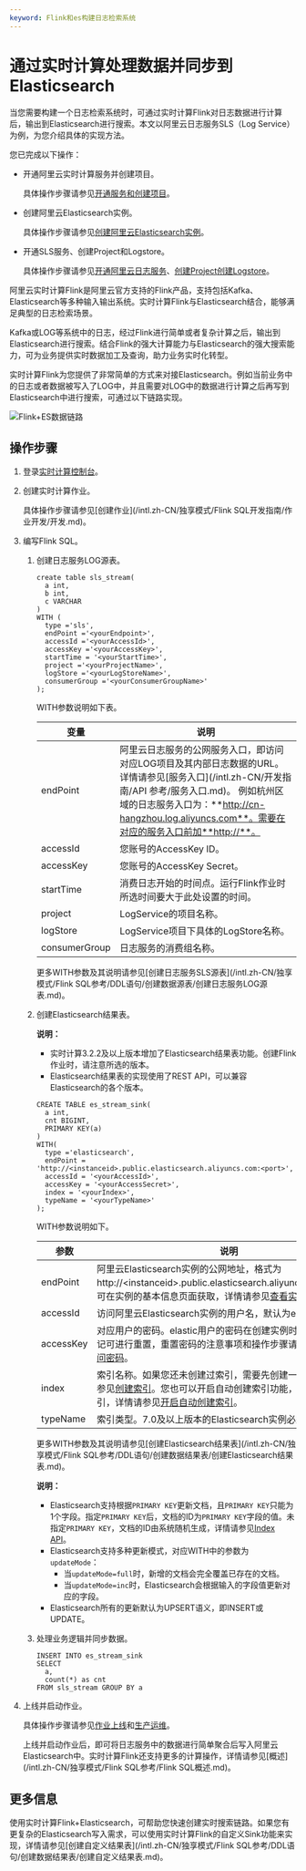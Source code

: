 ```yaml
---
keyword: Flink和es构建日志检索系统
---
```


# 通过实时计算处理数据并同步到Elasticsearch

当您需要构建一个日志检索系统时，可通过实时计算Flink对日志数据进行计算后，输出到Elasticsearch进行搜索。本文以阿里云日志服务SLS（Log Service）为例，为您介绍具体的实现方法。

您已完成以下操作：

-   开通阿里云实时计算服务并创建项目。

    具体操作步骤请参见[开通服务和创建项目](/intl.zh-CN/独享模式/准备工作/开通服务和创建项目.md)。

-   创建阿里云Elasticsearch实例。

    具体操作步骤请参见[创建阿里云Elasticsearch实例](/intl.zh-CN/快速入门/步骤一：创建实例/创建阿里云Elasticsearch实例.md)。

-   开通SLS服务、创建Project和Logstore。

    具体操作步骤请参见[开通阿里云日志服务](/intl.zh-CN/快速入门/快速入门.md)、[创建Project](/intl.zh-CN/数据采集/准备工作/管理Project.md)[创建Logstore](t13024.md#section_v52_2jx_ndb)。


阿里云实时计算Flink是阿里云官方支持的Flink产品，支持包括Kafka、Elasticsearch等多种输入输出系统。实时计算Flink与Elasticsearch结合，能够满足典型的日志检索场景。

Kafka或LOG等系统中的日志，经过Flink进行简单或者复杂计算之后，输出到Elasticsearch进行搜索。结合Flink的强大计算能力与Elasticsearch的强大搜索能力，可为业务提供实时数据加工及查询，助力业务实时化转型。

实时计算Flink为您提供了非常简单的方式来对接Elasticsearch。例如当前业务中的日志或者数据被写入了LOG中，并且需要对LOG中的数据进行计算之后再写到Elasticsearch中进行搜索，可通过以下链路实现。

![Flink+ES数据链路](https://static-aliyun-doc.oss-cn-hangzhou.aliyuncs.com/assets/img/zh-CN/7724659951/p62597.png)

## 操作步骤

1.  登录[实时计算控制台](https://stream-ap-southeast-3.console.aliyun.com)。

2.  创建实时计算作业。

    具体操作步骤请参见[创建作业](/intl.zh-CN/独享模式/Flink SQL开发指南/作业开发/开发.md)。

3.  编写Flink SQL。

    1.  创建日志服务LOG源表。

        ```
        create table sls_stream(
          a int,
          b int,
          c VARCHAR
        )
        WITH (
          type ='sls',  
          endPoint ='<yourEndpoint>',
          accessId ='<yourAccessId>',
          accessKey ='<yourAccessKey>',
          startTime = '<yourStartTime>',
          project ='<yourProjectName>',
          logStore ='<yourLogStoreName>',
          consumerGroup ='<yourConsumerGroupName>'
        );
        ```

        WITH参数说明如下表。

        |变量|说明|
        |--|--|
        |endPoint|阿里云日志服务的公网服务入口，即访问对应LOG项目及其内部日志数据的URL。详情请参见[服务入口](/intl.zh-CN/开发指南/API 参考/服务入口.md)。 例如杭州区域的日志服务入口为：**http://cn-hangzhou.log.aliyuncs.com**。需要在对应的服务入口前加**http://**。 |
        |accessId|您账号的AccessKey ID。|
        |accessKey|您账号的AccessKey Secret。|
        |startTime|消费日志开始的时间点。运行Flink作业时所选时间要大于此处设置的时间。|
        |project|LogService的项目名称。|
        |logStore|LogService项目下具体的LogStore名称。|
        |consumerGroup|日志服务的消费组名称。|

        更多WITH参数及其说明请参见[创建日志服务SLS源表](/intl.zh-CN/独享模式/Flink SQL参考/DDL语句/创建数据源表/创建日志服务LOG源表.md)。

    2.  创建Elasticsearch结果表。

        **说明：**

        -   实时计算3.2.2及以上版本增加了Elasticsearch结果表功能。创建Flink作业时，请注意所选的版本。
        -   Elasticsearch结果表的实现使用了REST API，可以兼容Elasticsearch的各个版本。
        ```
        CREATE TABLE es_stream_sink(
          a int,
          cnt BIGINT,
          PRIMARY KEY(a)
        )
        WITH(
          type ='elasticsearch',
          endPoint = 'http://<instanceid>.public.elasticsearch.aliyuncs.com:<port>',
          accessId = '<yourAccessId>',
          accessKey = '<yourAccessSecret>',
          index = '<yourIndex>',
          typeName = '<yourTypeName>'
        );
        ```

        WITH参数说明如下。

        |参数|说明|
        |--|--|
        |endPoint|阿里云Elasticsearch实例的公网地址，格式为http://<instanceid\>.public.elasticsearch.aliyuncs.com:9200。可在实例的基本信息页面获取，详情请参见[查看实例的基本信息](/intl.zh-CN/实例管理/管理实例/查看实例的基本信息.md)。|
        |accessId|访问阿里云Elasticsearch实例的用户名，默认为elastic。|
        |accessKey|对应用户的密码。elastic用户的密码在创建实例时设定，如果忘记可进行重置，重置密码的注意事项和操作步骤请参见[重置实例访问密码](/intl.zh-CN/实例管理/安全配置/重置实例访问密码.md)。|
        |index|索引名称。如果您还未创建过索引，需要先创建一个索引，详情请参见[创建索引](/intl.zh-CN/快速入门/业务查询/创建索引.md)。您也可以开启自动创建索引功能，自动创建对应索引，详情请参见[开启自动创建索引](/intl.zh-CN/快速入门/步骤二：配置实例（可选）.md)。|
        |typeName|索引类型。7.0及以上版本的Elasticsearch实例必须为\_doc。|

        更多WITH参数及其说明请参见[创建Elasticsearch结果表](/intl.zh-CN/独享模式/Flink SQL参考/DDL语句/创建数据结果表/创建Elasticsearch结果表.md)。

        **说明：**

        -   Elasticsearch支持根据`PRIMARY KEY`更新文档，且`PRIMARY KEY`只能为1个字段。指定`PRIMARY KEY`后，文档的ID为`PRIMARY KEY`字段的值。未指定`PRIMARY KEY`，文档的ID由系统随机生成，详情请参见[Index API](https://www.elastic.co/guide/en/elasticsearch/reference/current/docs-index_.html)。
        -   Elasticsearch支持多种更新模式，对应WITH中的参数为`updateMode`：
            -   当`updateMode=full`时，新增的文档会完全覆盖已存在的文档。
            -   当`updateMode=inc`时，Elasticsearch会根据输入的字段值更新对应的字段。
        -   Elasticsearch所有的更新默认为UPSERT语义，即INSERT或UPDATE。
    3.  处理业务逻辑并同步数据。

        ```
        INSERT INTO es_stream_sink
        SELECT 
          a,
          count(*) as cnt
        FROM sls_stream GROUP BY a
        ```

4.  上线并启动作业。

    具体操作步骤请参见[作业上线]()和[生产运维]()。

    上线并启动作业后，即可将日志服务中的数据进行简单聚合后写入阿里云Elasticsearch中。实时计算Flink还支持更多的计算操作，详情请参见[概述](/intl.zh-CN/独享模式/Flink SQL参考/Flink SQL概述.md)。


## 更多信息

使用实时计算Flink+Elasticsearch，可帮助您快速创建实时搜索链路。如果您有更复杂的Elasticsearch写入需求，可以使用实时计算Flink的自定义Sink功能来实现，详情请参见[创建自定义结果表](/intl.zh-CN/独享模式/Flink SQL参考/DDL语句/创建数据结果表/创建自定义结果表.md)。

